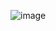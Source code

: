 ![image](https://github.com/gnanesh-16/Data-NLP/assets/98212179/74706b2d-7803-466b-85e2-62ca1ff73432)

